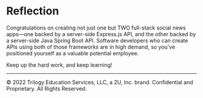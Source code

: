 # Reflection

Congratulations on creating not just one but TWO full-stack social news apps—one backed by a server-side Express.js API, and the other backed by a server-side Java Spring Boot API. Software developers who can create APIs using both of those frameworks are in high demand, so you've positioned yourself as a valuable potential employee.

Keep up the hard work, and keep learning!

---
© 2022 Trilogy Education Services, LLC, a 2U, Inc. brand. Confidential and Proprietary. All Rights Reserved.